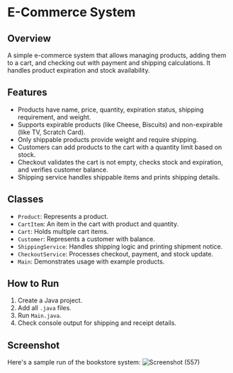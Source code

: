 # E-Commerce System

## Overview
A simple e-commerce system that allows managing products, adding them to a cart, and checking out with payment and shipping calculations. It handles product expiration and stock availability.

## Features
- Products have name, price, quantity, expiration status, shipping requirement, and weight.
- Supports expirable products (like Cheese, Biscuits) and non-expirable (like TV, Scratch Card).
- Only shippable products provide weight and require shipping.
- Customers can add products to the cart with a quantity limit based on stock.
- Checkout validates the cart is not empty, checks stock and expiration, and verifies customer balance.
- Shipping service handles shippable items and prints shipping details.

## Classes
- `Product`: Represents a product.
- `CartItem`: An item in the cart with product and quantity.
- `Cart`: Holds multiple cart items.
- `Customer`: Represents a customer with balance.
- `ShippingService`: Handles shipping logic and printing shipment notice.
- `CheckoutService`: Processes checkout, payment, and stock update.
- `Main`: Demonstrates usage with example products.

## How to Run
1. Create a Java project.
2. Add all `.java` files.
3. Run `Main.java`.
4. Check console output for shipping and receipt details.

##  Screenshot
Here's a sample run of the bookstore system:
![Screenshot (557)](https://github.com/user-attachments/assets/5216db0d-3313-4b02-b695-5f63ebf31ebd)
